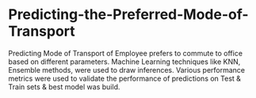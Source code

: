 # Predicting-the-Preferred-Mode-of-Transport
Predicting Mode of Transport  of Employee prefers to commute to office based on different parameters. Machine Learning techniques like KNN, Ensemble methods, were used to draw inferences. Various performance metrics were used to validate the performance of predictions on Test & Train sets & best model was build.
